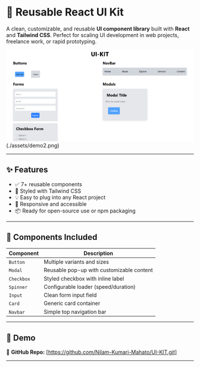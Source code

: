 # 🔧 Reusable React UI Kit

A clean, customizable, and reusable **UI component library** built with **React** and **Tailwind CSS**. Perfect for scaling UI development in web projects, freelance work, or rapid prototyping.

![Banner](./assets/demo1.png)(./assets/demo2.png)

---

## ✨ Features

- ✅ 7+ reusable components
- 🌈 Styled with Tailwind CSS
- 💡 Easy to plug into any React project
- 🎨 Responsive and accessible
- 📦 Ready for open-source use or npm packaging

---

## 🧩 Components Included

| Component   | Description                          |
|-------------|--------------------------------------|
| `Button`    | Multiple variants and sizes          |
| `Modal`     | Reusable pop-up with customizable content |
| `Checkbox`  | Styled checkbox with inline label    |
| `Spinner`   | Configurable loader (speed/duration) |
| `Input`     | Clean form input field               |
| `Card`      | Generic card container               |
| `Navbar`    | Simple top navigation bar            |


---

## 🚀 Demo

📂 **GitHub Repo:** [https://github.com/Nilam-Kumari-Mahato/UI-KIT.git]

---
